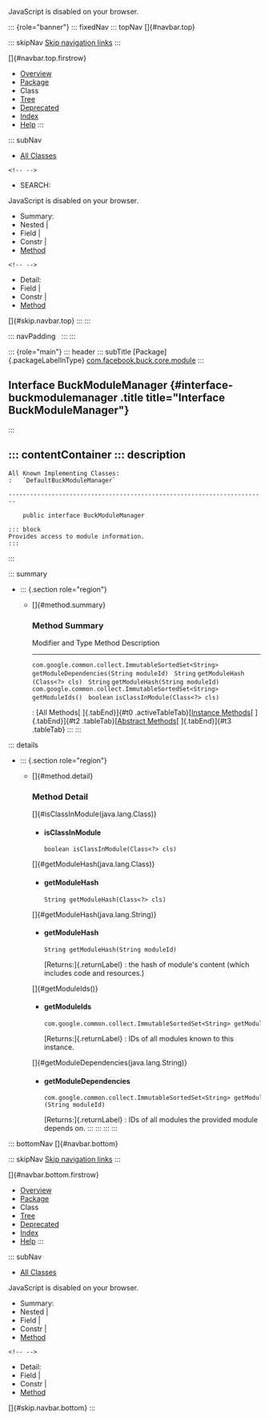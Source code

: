 <div>

JavaScript is disabled on your browser.

</div>

::: {role="banner"}
::: fixedNav
::: topNav
[]{#navbar.top}

::: skipNav
[Skip navigation links](#skip.navbar.top "Skip navigation links")
:::

[]{#navbar.top.firstrow}

-   [Overview](../../../../../index.html)
-   [Package](package-summary.html)
-   Class
-   [Tree](package-tree.html)
-   [Deprecated](../../../../../deprecated-list.html)
-   [Index](../../../../../index-all.html)
-   [Help](../../../../../help-doc.html)
:::

::: subNav
-   [All Classes](../../../../../allclasses.html)

```{=html}
<!-- -->
```
-   SEARCH:

<div>

<div>

JavaScript is disabled on your browser.

</div>

</div>

<div>

-   Summary: 
-   Nested \| 
-   Field \| 
-   Constr \| 
-   [Method](#method.summary)

```{=html}
<!-- -->
```
-   Detail: 
-   Field \| 
-   Constr \| 
-   [Method](#method.detail)

</div>

[]{#skip.navbar.top}
:::
:::

::: navPadding
 
:::
:::

::: {role="main"}
::: header
::: subTitle
[Package]{.packageLabelInType} [com.facebook.buck.core.module](package-summary.html)
:::

## Interface BuckModuleManager {#interface-buckmodulemanager .title title="Interface BuckModuleManager"}
:::

::: contentContainer
::: description
-   

    All Known Implementing Classes:
    :   `DefaultBuckModuleManager`

    ------------------------------------------------------------------------

        public interface BuckModuleManager

    ::: block
    Provides access to module information.
    :::
:::

::: summary
-   ::: {.section role="region"}
    -   []{#method.summary}

        ### Method Summary

          Modifier and Type                                        Method                                     Description
          -------------------------------------------------------- ------------------------------------------ -------------
          `com.google.common.collect.ImmutableSortedSet<String>`   `getModuleDependencies​(String moduleId)`    
          `String`                                                 `getModuleHash​(Class<?> cls)`               
          `String`                                                 `getModuleHash​(String moduleId)`            
          `com.google.common.collect.ImmutableSortedSet<String>`   `getModuleIds()`                            
          `boolean`                                                `isClassInModule​(Class<?> cls)`             

          : [All Methods[ ]{.tabEnd}]{#t0 .activeTableTab}[[Instance
          Methods](javascript:show(2);)[ ]{.tabEnd}]{#t2
          .tableTab}[[Abstract
          Methods](javascript:show(4);)[ ]{.tabEnd}]{#t3 .tableTab}
    :::
:::

::: details
-   ::: {.section role="region"}
    -   []{#method.detail}

        ### Method Detail

        []{#isClassInModule(java.lang.Class)}

        -   #### isClassInModule

            ``` methodSignature
            boolean isClassInModule​(Class<?> cls)
            ```

        []{#getModuleHash(java.lang.Class)}

        -   #### getModuleHash

            ``` methodSignature
            String getModuleHash​(Class<?> cls)
            ```

        []{#getModuleHash(java.lang.String)}

        -   #### getModuleHash

            ``` methodSignature
            String getModuleHash​(String moduleId)
            ```

            [Returns:]{.returnLabel}
            :   the hash of module\'s content (which includes code and
                resources.)

        []{#getModuleIds()}

        -   #### getModuleIds

            ``` methodSignature
            com.google.common.collect.ImmutableSortedSet<String> getModuleIds()
            ```

            [Returns:]{.returnLabel}
            :   IDs of all modules known to this instance.

        []{#getModuleDependencies(java.lang.String)}

        -   #### getModuleDependencies

            ``` methodSignature
            com.google.common.collect.ImmutableSortedSet<String> getModuleDependencies​(String moduleId)
            ```

            [Returns:]{.returnLabel}
            :   IDs of all modules the provided module depends on.
    :::
:::
:::
:::

::: bottomNav
[]{#navbar.bottom}

::: skipNav
[Skip navigation links](#skip.navbar.bottom "Skip navigation links")
:::

[]{#navbar.bottom.firstrow}

-   [Overview](../../../../../index.html)
-   [Package](package-summary.html)
-   Class
-   [Tree](package-tree.html)
-   [Deprecated](../../../../../deprecated-list.html)
-   [Index](../../../../../index-all.html)
-   [Help](../../../../../help-doc.html)
:::

::: subNav
-   [All Classes](../../../../../allclasses.html)

<div>

<div>

JavaScript is disabled on your browser.

</div>

</div>

<div>

-   Summary: 
-   Nested \| 
-   Field \| 
-   Constr \| 
-   [Method](#method.summary)

```{=html}
<!-- -->
```
-   Detail: 
-   Field \| 
-   Constr \| 
-   [Method](#method.detail)

</div>

[]{#skip.navbar.bottom}
:::
